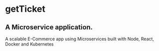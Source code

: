 # getTicket

## A Microservice application.

A scalable E-Commerce app using Microservices built with Node, React, Docker and Kubernetes
